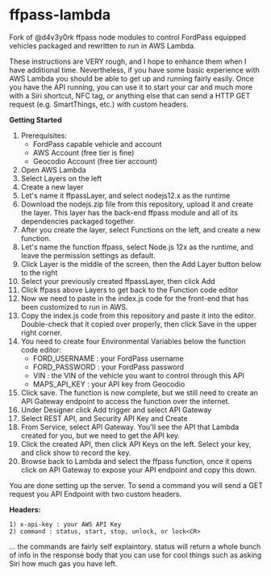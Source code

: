 # ffpass-lambda
Fork of @d4v3y0rk ffpass node modules to control FordPass equipped vehicles packaged and rewritten to run in AWS Lambda.

These instructions are VERY rough, and I hope to enhance them when I have additional time. Nevertheless, if you have some basic experience with AWS Lambda you should be able to get up and running fairly easily. Once you have the API running, you can use it to start your car and much more with a Siri shortcut, NFC tag, or anything else that can send a HTTP GET request (e.g. SmartThings, etc.) with custom headers.


<B>Getting Started</B>  
1) Prerequisites:
	- FordPass capable vehicle and account
	- AWS Account (free tier is fine)
	- Geocodio Account (free tier account)
2) Open AWS Lambda
3) Select Layers on the left
4) Create a new layer
5) Let's name it ffpassLayer, and select nodejs12.x as the runtime
6) Download the nodejs.zip file from this repository, upload it and create the layer. This layer has the back-end ffpass module and all of its dependencies packaged together.
7) After you create the layer, select Functions on the left, and create a new function.
8) Let's name the function ffpass, select Node.js 12x as the runtime, and leave the permission settings as default.
9) Click Layer is the middle of the screen, then the Add Layer button below to the right
10) Select your previously created ffpassLayer, then click Add
11) Click ffpass above Layers to get back to the Function code editor
12) Now we need to paste in the index.js code for the front-end that has been customized to run in AWS.
13) Copy the index.js code from this repository and paste it into the editor. Double-check that it copied over properly, then click Save in the upper right corner.
14) You need to create four Environmental Variables below the function code editor:
	- FORD_USERNAME : your FordPass username 
	- FORD_PASSWORD : your FordPass password
	- VIN : the VIN of the vehicle you want to control through this API
	- MAPS_API_KEY : your API key from Geocodio
15) Click save. The function is now complete, but we still need to create an API Gateway endpoint to access the function over the internet.
16) Under Designer click Add trigger and select API Gateway
17) Select REST API, and Security API Key and Create
18) From Service, select API Gateway. You'll see the API that Lambda created for you, but we need to get the API key.
19) Click the created API, then click API Keys on the left. Select your key, and click show to record the key.
20) Browse back to Lambda and select the ffpass function, once it opens click on API Gateway to expose your API endpoint and copy this down.

You are done setting up the server. To send a command you will send a GET request you API Endpoint with two custom headers.

<B>Headers:</B>


 	1) x-api-key : your AWS API Key
	2) command : status, start, stop, unlock, or lock<CR>

... the commands are fairly self explaintory. status will return a whole bunch of info in the response body that you can use for cool things such as asking Siri how much gas you have left.
